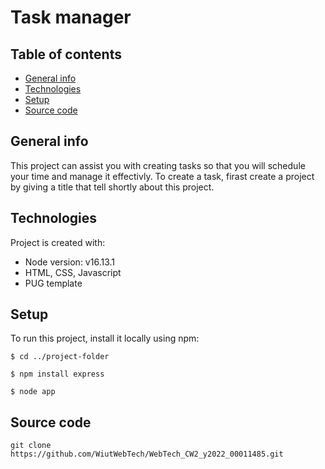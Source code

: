 # Task manager

## Table of contents
* [General info](#general-info)
* [Technologies](#technologies)
* [Setup](#setup)
* [Source code](#source-code)

## General info
This project can assist you with creating tasks so that you will schedule your time and manage it effectivly. To create a task, firast create a project by giving a title that tell shortly about this project.

## Technologies
Project is created with:
* Node version: v16.13.1
* HTML, CSS, Javascript
* PUG template

## Setup
To run this project, install it locally using npm:

```
$ cd ../project-folder
```
```
$ npm install express
```
```
$ node app
```
## Source code
```
git clone https://github.com/WiutWebTech/WebTech_CW2_y2022_00011485.git
```
